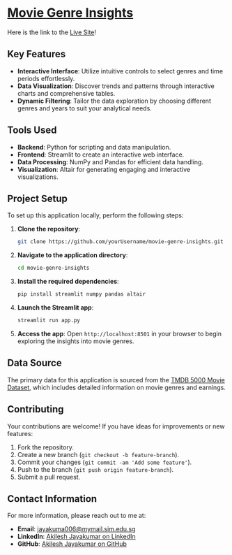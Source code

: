 # [Movie Genre Insights](https://movie-genre-insights-app.streamlit.app/)

Here is the link to the [Live Site](https://movie-genre-insights-app.streamlit.app/)!

## Key Features

- **Interactive Interface**: Utilize intuitive controls to select genres and time periods effortlessly.
- **Data Visualization**: Discover trends and patterns through interactive charts and comprehensive tables.
- **Dynamic Filtering**: Tailor the data exploration by choosing different genres and years to suit your analytical needs.

## Tools Used

- **Backend**: Python for scripting and data manipulation.
- **Frontend**: Streamlit to create an interactive web interface.
- **Data Processing**: NumPy and Pandas for efficient data handling.
- **Visualization**: Altair for generating engaging and interactive visualizations.

## Project Setup

To set up this application locally, perform the following steps:

1. **Clone the repository**:
   ```bash
   git clone https://github.com/yourUsername/movie-genre-insights.git
   ```
2. **Navigate to the application directory**:
   ```bash
   cd movie-genre-insights
   ```
3. **Install the required dependencies**:
   ```bash
   pip install streamlit numpy pandas altair
   ```
4. **Launch the Streamlit app**:
   ```bash
   streamlit run app.py
   ```
5. **Access the app**:
   Open `http://localhost:8501` in your browser to begin exploring the insights into movie genres.

## Data Source

The primary data for this application is sourced from the [TMDB 5000 Movie Dataset](https://www.kaggle.com/datasets/tmdb/tmdb-movie-metadata), which includes detailed information on movie genres and earnings.

## Contributing

Your contributions are welcome! If you have ideas for improvements or new features:

1. Fork the repository.
2. Create a new branch (`git checkout -b feature-branch`).
3. Commit your changes (`git commit -am 'Add some feature'`).
4. Push to the branch (`git push origin feature-branch`).
5. Submit a pull request.

## Contact Information

For more information, please reach out to me at:

- **Email**: jayakuma006@mymail.sim.edu.sg
- **LinkedIn**: [Akilesh Jayakumar on LinkedIn](https://www.linkedin.com/in/akileshjayakumar/)
- **GitHub**: [Akilesh Jayakumar on GitHub](https://github.com/akileshjayakumar)
